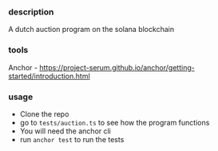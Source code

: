### description
A dutch auction program on the solana blockchain

### tools
Anchor - https://project-serum.github.io/anchor/getting-started/introduction.html

### usage
- Clone the repo
- go to `tests/auction.ts` to see how the program functions
- You will need the anchor cli
- run `anchor test` to run the tests
